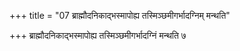 +++
title = "07 ब्राह्मौदनिकाद्भस्मापोह्य तस्मिञ्छमीगर्भादग्निम् मन्थति"

+++
ब्राह्मौदनिकाद्भस्मापोह्य तस्मिञ्छमीगर्भादग्निं मन्थति ७